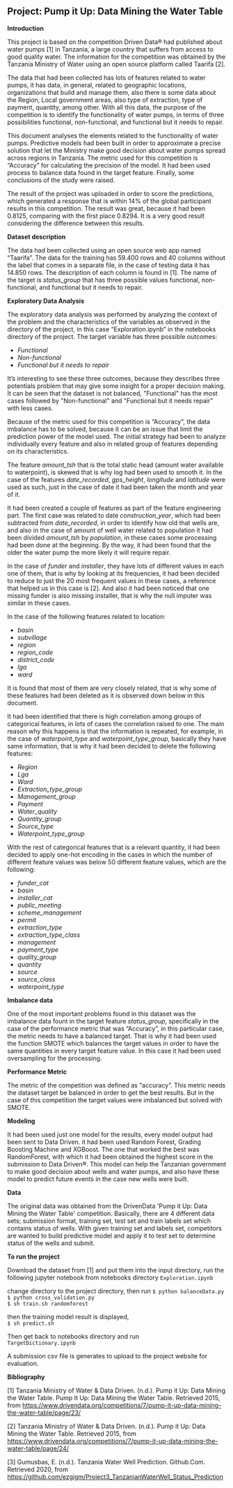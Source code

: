 ## Project: Pump it Up: Data Mining the Water Table



**Introduction**

This project is based on the competition Driven Data® had published about water pumps [1] in Tanzania, a large country that suffers from access to good quality water. The information for the competition was obtained by the Tanzania Ministry of Water using an open source platform called Taarifa [2].

The data that had been collected has lots of features related to water pumps, it has data, in general, related to geographic locations, organizations that build and manage them, also there is some data about the Region, Local government areas, also type of extraction, type of payment, quantity, among other. With all this data, the purpose of the competition is to identify the functionality of water pumps, in terms of three possibilities functional, non-functional, and functional but it needs to repair.

This document analyses the elements related to the functionality of water pumps. Predictive models had been built in order to approximate a precise solution that let the Ministry make good decision about water pumps spread across regions in Tanzania. The metric used for this competition is “Accuracy” for calculating the precision of the model. It had been used process to balance data found in the target feature. Finally, some conclusions of the study were raised.

The result of the project was uploaded in order to score the predictions, which generated a response that is within 14% of the global participant results in this competition. The result was great, because it had been 0.8125, comparing with the first place 0.8294. It is a very good result considering the difference between this results.


**Dataset description**

The data had been collected using an open source web app named “Taarifa”. The data for the training has 59.400 rows and 40 columns without the label that comes in a separate file, in the case of testing data it has 14.850 rows. The description of each column is found in [1]. The name of the target is _status_group_ that has three possible values functional, non-functional, and functional but it needs to repair.


**Exploratory Data Analysis**

The exploratory data analysis was performed by analyzing the context of the problem and the characteristics of the variables as observed in the directory of the project, in this case “Exploration.ipynb” in the notebooks directory of the project. The target variable has three possible outcomes:
 
* _Functional_
* _Non-functional_
* _Functional but it needs to repair_

It’s interesting to see these three outcomes, because they describes three potentials problem that may give some insight for a proper decision making. It can be seen that the dataset is not balanced, "Functional" has the most cases followed by "Non-functional" and "Functional but it needs repair" with less cases.

Because of the metric used for this competition is “Accuracy”, the data imbalance has to be solved, because it can be an issue that limit the prediction power of the model used. The initial strategy had been to analyze individually every feature and also in related group of features depending on its characteristics.

The feature _amount_tsh_ that is the total static head (amount water available to waterpoint), is skewed that is why log had been used to smooth it. In the case of the features _date_recorded_, _gps_height_, _longitude_ and _latitude_ were used as such, just in the case of date it had been taken the month and year of it.

It had been created a couple of features as part of the feature engineering part. The first case was related to date _construction_year_, which had been subtracted from _date_recorded_, in order to identify how old that wells are, and also in the case of amount of well water related to population it had been divided _amount_tsh_ by _population_, in these cases some processing had been done at the beginning. By the way, it had been found that the older the water pump the more likely it will require repair.

In the case of _funder_ and _installer_, they have lots of different values in each one of them, that is why by looking at its frequencies, it had been decided to reduce to just the 20 most frequent values in these cases, a reference that helped us in this case is [2]. And also it had been noticed that one missing funder is also missing installer, that is why the null imputer was similar in these cases.

In the case of the following features related to location:

* _basin_
* _subvillage_
* _region_
* _region_code_
* _district_code_
* _lga_
* _ward_

It is found that most of them are very closely related, that is why some of these features had been deleted as it is observed down below in this document.

It had been identified that there is high correlation among groups of categorical features, in lots of cases the correlation raised to one. The main reason why this happens is that the information is repeated, for example, in the case of _waterpoint_type_ and _waterpoint_type_group_, basically they have same information, that is why it had been decided to delete the following features:

* _Region_
* _Lga_
* _Ward_
* _Extraction_type_group_
* _Management_group_
* _Payment_
* _Water_quality_
* _Quantity_group_
* _Source_type_
* _Waterpoint_type_group_

With the rest of categorical features that is a relevant quantity, it had been decided to apply one-hot encoding in the cases in which the number of different feature values was below 50 different feature values, which are the following:

* _funder_cat_
* _basin_
* _installer_cat_
* _public_meeting_
* _scheme_management_
* _permit_
* _extraction_type_
* _extraction_type_class_
* _management_
* _payment_type_
* _quality_group_
* _quantity_
* _source_
* _source_class_
* _waterpoint_type_

**Imbalance data**

One of the most important problems found in this dataset was the imbalance data fount in the target feature _status_group_, specifically in the case of the performance metric that was “Accuracy”, in this particular case, the metric needs to have a balanced target. That is why it had been used the function SMOTE which balances the target values in order to have the same quantities in every target feature value. In this case it had been used oversampling for the processing. 

**Performance Metric**

The metric of the competition was defined as “accuracy”. This metric needs the dataset target be balanced in order to get the best results. But in the case of this competition the target values were imbalanced but solved with SMOTE.

**Modeling**

It had been used just one model for the results, every model output had been sent to Data Driven. it had been used Random Forest, Grading Boosting Machine and XGBoost. The one that worked the best was RandomForest, with which it had been obtained the highest score in the submission to Data Driven®. This model can help the Tanzanian government to make good decision about wells and water pumps, and also have these model to predict future events in the case new wells were built.

**Data**

The original data was obtained from the DrivenData 'Pump it Up: Data Mining the Water Table' competition. Basically, there are 4 different data sets; submission format, training set, test set and train labels set which contains status of wells. With given training set and labels set, competitors are wanted to build predictive model and apply it to test set to determine status of the wells and submit.

**To run the project**

Download the dataset from [1] and put them into the input directory, 
run the following jupyter notebook from notebooks directory
`Exploration.ipynb`

change directory to the project directory, then run
`$ python balanceData.py`\
`$ python cross_validation.py`\
`$ sh train.sh randomforest`

then the training model result is displayed,\
`$ sh predict.sh`

Then get back to notebooks directory and run\
`TargetDictionary.ipynb`

A submission csv file is generates to upload to the project website for evaluation.

**Bibliography**

[1] Tanzania Ministry of Water & Data Driven. (n.d.). Pump it Up: Data Mining the Water Table. Pump It Up: Data Mining the Water Table. Retrieved 2015, from https://www.drivendata.org/competitions/7/pump-it-up-data-mining-the-water-table/page/23/

[2] Tanzania Ministry of Water & Data Driven. (n.d.). Pump it Up: Data Mining the Water Table. Retrieved 2015, from 
https://www.drivendata.org/competitions/7/pump-it-up-data-mining-the-water-table/page/24/

[3] Gumusbas, E. (n.d.). Tanzania Water Well Prediction. Github.Com. Retrieved 2020, from https://github.com/ezgigm/Project3_TanzanianWaterWell_Status_Prediction


